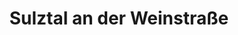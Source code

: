 ---
title: Sulztal an der Weinstraße
url: /sulztal-an-der-weinstrasse/
latitude: 46.673
longitude: 15.551
---